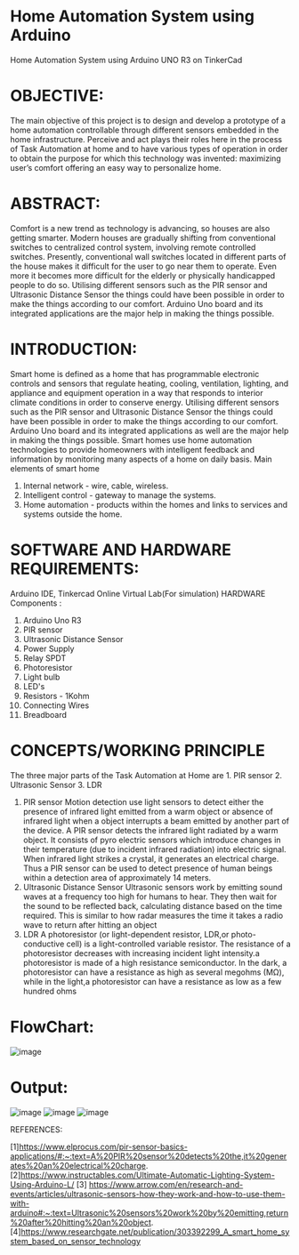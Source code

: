 # Home Automation System using Arduino
Home Automation System using Arduino UNO R3 on TinkerCad

# OBJECTIVE:

The main objective of this project is to design and develop a prototype of a home automation controllable through different sensors embedded in the home infrastructure.  Perceive and act plays their roles here in the process of Task Automation at home and to have various types of operation in order to obtain the purpose for which this technology was invented: maximizing user’s comfort offering an easy way to personalize home.

# ABSTRACT:

Comfort is a new trend as technology is advancing, so houses are also getting smarter. Modern houses are gradually shifting from conventional switches to centralized control system, involving remote controlled switches. Presently, conventional wall switches located in different parts of the house makes it difficult for the user to go near them to operate. Even more it becomes more difficult for the elderly or physically handicapped people to do so. Utilising different sensors such as the PIR sensor and Ultrasonic Distance Sensor the things could have been possible in order to make the things according to our comfort. Arduino Uno board and its integrated applications are the major help in making the things possible.
                         

# INTRODUCTION:

Smart home is defined as a home that has programmable electronic controls and sensors that regulate heating, cooling, ventilation, lighting, and appliance and equipment operation in a  way that responds to  interior climate conditions in  order to conserve energy. Utilising different sensors such as the PIR sensor and Ultrasonic Distance Sensor the things could have been possible in order to make the things according to our comfort. Arduino Uno board and its integrated applications as well are the major help in making the things possible.
Smart homes use home automation technologies to provide homeowners with intelligent 
feedback and information by monitoring many aspects of a home on daily basis.
Main elements of smart home
1.  Internal network - wire, cable, wireless. 
2.  Intelligent control - gateway to manage the systems. 
3.  Home automation - products within the homes and links to services and systems 
outside the home. 

# SOFTWARE AND HARDWARE REQUIREMENTS:

Arduino IDE, Tinkercad Online Virtual Lab(For simulation)
HARDWARE Components :
1. Arduino Uno R3
2. PIR sensor
3. Ultrasonic Distance Sensor
4. Power Supply
5. Relay SPDT
6. Photoresistor
7. Light bulb
8. LED's
9. Resistors - 1Kohm
10. Connecting Wires
11. Breadboard

# CONCEPTS/WORKING PRINCIPLE

The three major parts of the Task Automation at Home are 1. PIR sensor 2. Ultrasonic Sensor 3. LDR 
1.	PIR sensor
Motion detection use light sensors to detect either the presence of infrared light emitted from a warm object or absence of infrared light when a object interrupts a beam emitted by another part of the device.
A PIR sensor detects the infrared light radiated by a warm object. It consists of pyro electric sensors which introduce changes in their temperature (due to incident infrared radiation) into electric signal. When infrared light strikes a crystal, it generates an electrical charge.
Thus a PIR sensor can be used to detect presence of human beings within a detection area of approximately 14 meters.
2.	Ultrasonic Distance Sensor
Ultrasonic sensors work by emitting sound waves at a frequency too high for humans to hear. They then wait for the sound to be reflected back, calculating distance based on the time required. This is similar to how radar measures the time it takes a radio wave to return after hitting an object
3.	LDR 
A photoresistor (or light-dependent resistor, LDR,or photo-conductive cell) is a light-controlled variable resistor. The resistance of a photoresistor decreases with increasing incident light intensity.a photoresistor is made of a high resistance semiconductor. In the dark, a photoresistor can have a resistance as high as several megohms (MΩ), while in the light,a photoresistor can have a resistance as low as a few hundred ohms

# FlowChart:

![image](https://user-images.githubusercontent.com/63150030/112413719-af1be480-8d46-11eb-82f0-093153bd6e5c.png)

# Output:

![image](https://user-images.githubusercontent.com/63150030/112413749-bd6a0080-8d46-11eb-879d-5da93bf6797f.png)
![image](https://user-images.githubusercontent.com/63150030/112413757-c22eb480-8d46-11eb-93d0-b48a9946c87a.png)
![image](https://user-images.githubusercontent.com/63150030/112413770-c65ad200-8d46-11eb-9ff4-f8376bb338a2.png)

REFERENCES:

[1]https://www.elprocus.com/pir-sensor-basics-applications/#:~:text=A%20PIR%20sensor%20detects%20the,it%20generates%20an%20electrical%20charge.
[2]https://www.instructables.com/Ultimate-Automatic-Lighting-System-Using-Arduino-L/
[3] https://www.arrow.com/en/research-and-events/articles/ultrasonic-sensors-how-they-work-and-how-to-use-them-with-arduino#:~:text=Ultrasonic%20sensors%20work%20by%20emitting,return%20after%20hitting%20an%20object.
[4]https://www.researchgate.net/publication/303392299_A_smart_home_system_based_on_sensor_technology




